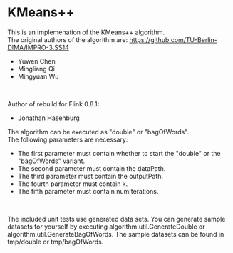 # KMeans++

This is an implemenation of the KMeans++ algorithm.<br>
The original authors of the algorithm are: https://github.com/TU-Berlin-DIMA/IMPRO-3.SS14 <br>
 * Yuwen Chen <br>
 * Mingliang Qi <br>
 * Mingyuan Wu <br>
<br>

Author of rebuild for Flink 0.8.1: <br>
 * Jonathan Hasenburg <br>

The algorithm can be executed as "double" or "bagOfWords". <br>
The following parameters are necessary: <br>
 * The first parameter must contain whether to start the "double" or the "bagOfWords" variant.
 * The second parameter must contain the dataPath.
 * The third parameter must contain the outputPath.
 * The fourth parameter must contain k.
 * The fifth parameter must contain numIterations.
<br>

The included unit tests use generated data sets. You can generate sample datasets for yourself by executing 
algorithm.util.GenerateDouble or algorithm.util.GenerateBagOfWords. The sample datasets can be found in tmp/double or tmp/bagOfWords.
